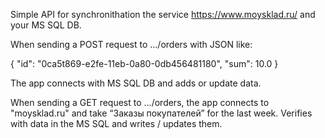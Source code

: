 Simple API for synchronithation the service https://www.moysklad.ru/ and your MS SQL DB. 

When sending a POST request to .../orders with JSON like:

{
"id": "0ca5t869-e2fe-11eb-0a80-0db456481180",
"sum": 10.0
}

The app connects with MS SQL DB and adds or update data.

When sending a GET request to .../orders, the app connects to "moysklad.ru" and take “Заказы покупателей” for the last week. Verifies with data in the MS SQL and writes / updates them.
